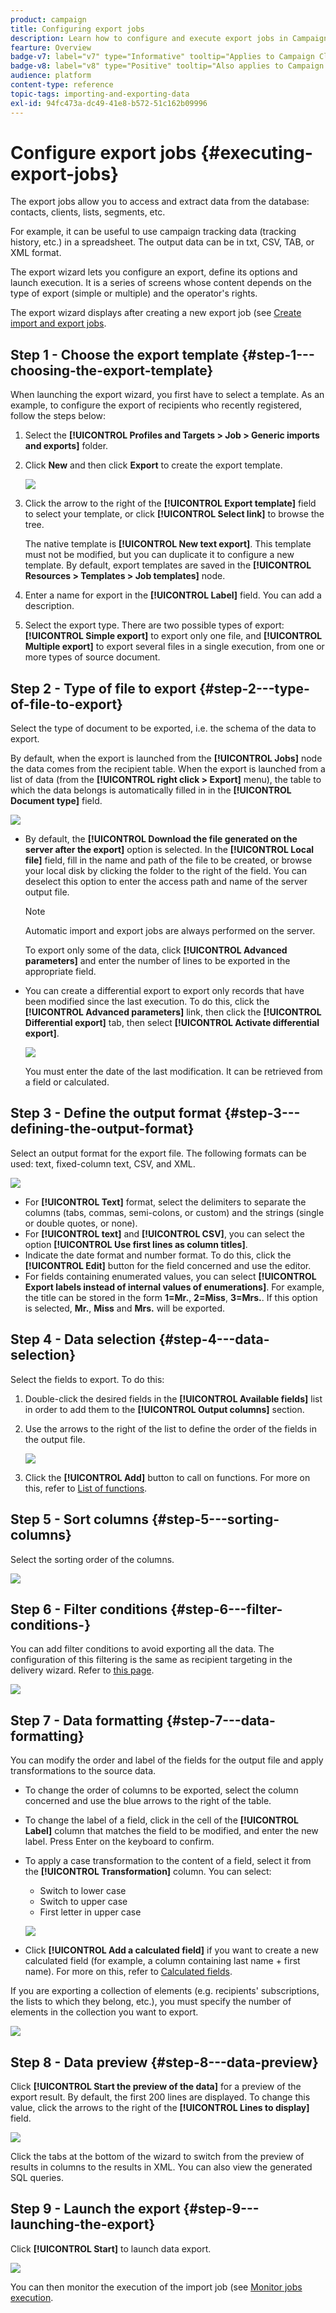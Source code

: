 ```yaml
---
product: campaign
title: Configuring export jobs
description: Learn how to configure and execute export jobs in Campaign
fearture: Overview
badge-v7: label="v7" type="Informative" tooltip="Applies to Campaign Classic v7"
badge-v8: label="v8" type="Positive" tooltip="Also applies to Campaign v8"
audience: platform
content-type: reference
topic-tags: importing-and-exporting-data
exl-id: 94fc473a-dc49-41e8-b572-51c162b09996
---
```

# Configure export jobs {#executing-export-jobs}

 

The export jobs allow you to access and extract data from the database: contacts, clients, lists, segments, etc.

For example, it can be useful to use campaign tracking data (tracking history, etc.) in a spreadsheet. The output data can be in txt, CSV, TAB, or XML format.

The export wizard lets you configure an export, define its options and launch execution. It is a series of screens whose content depends on the type of export (simple or multiple) and the operator's rights.

The export wizard displays after creating a new export job (see [Create import and export jobs](../../platform/using/creating-import-export-jobs.md).

## Step 1 - Choose the export template {#step-1---choosing-the-export-template}

When launching the export wizard, you first have to select a template. As an example, to configure the export of recipients who recently registered, follow the steps below:

1. Select the **[!UICONTROL Profiles and Targets > Job > Generic imports and exports]** folder.
1. Click **New** and then click **Export** to create the export template.

   ![](assets/s_ncs_user_export_wizard01.png)

1. Click the arrow to the right of the **[!UICONTROL Export template]** field to select your template, or click **[!UICONTROL Select link]** to browse the tree.

   The native template is **[!UICONTROL New text export]**. This template must not be modified, but you can duplicate it to configure a new template. By default, export templates are saved in the **[!UICONTROL Resources > Templates > Job templates]** node.

1. Enter a name for export in the **[!UICONTROL Label]** field. You can add a description.
1. Select the export type. There are two possible types of export: **[!UICONTROL Simple export]** to export only one file, and **[!UICONTROL Multiple export]** to export several files in a single execution, from one or more types of source document.

## Step 2 - Type of file to export {#step-2---type-of-file-to-export}

Select the type of document to be exported, i.e. the schema of the data to export.

By default, when the export is launched from the **[!UICONTROL Jobs]** node the data comes from the recipient table. When the export is launched from a list of data (from the **[!UICONTROL right click > Export]** menu), the table to which the data belongs is automatically filled in in the **[!UICONTROL Document type]** field.

![](assets/s_ncs_user_export_wizard02.png)

* By default, the **[!UICONTROL Download the file generated on the server after the export]** option is selected. In the **[!UICONTROL Local file]** field, fill in the name and path of the file to be created, or browse your local disk by clicking the folder to the right of the field. You can deselect this option to enter the access path and name of the server output file.

  >[!NOTE]
  >
  >Automatic import and export jobs are always performed on the server.  
  >
  >To export only some of the data, click **[!UICONTROL Advanced parameters]** and enter the number of lines to be exported in the appropriate field.

* You can create a differential export to export only records that have been modified since the last execution. To do this, click the **[!UICONTROL Advanced parameters]** link, then click the **[!UICONTROL Differential export]** tab, then select **[!UICONTROL Activate differential export]**.

  ![](assets/s_ncs_user_export_wizard02_b.png)

  You must enter the date of the last modification. It can be retrieved from a field or calculated.

## Step 3 - Define the output format {#step-3---defining-the-output-format}

Select an output format for the export file. The following formats can be used: text, fixed-column text, CSV, and XML.

![](assets/s_ncs_user_export_wizard03.png)

* For **[!UICONTROL Text]** format, select the delimiters to separate the columns (tabs, commas, semi-colons, or custom) and the strings (single or double quotes, or none).
* For **[!UICONTROL text]** and **[!UICONTROL CSV]**, you can select the option **[!UICONTROL Use first lines as column titles]**.
* Indicate the date format and number format. To do this, click the **[!UICONTROL Edit]** button for the field concerned and use the editor.
* For fields containing enumerated values, you can select **[!UICONTROL Export labels instead of internal values of enumerations]**. For example, the title can be stored in the form **1=Mr.**, **2=Miss**, **3=Mrs.**. If this option is selected, **Mr.**, **Miss** and **Mrs.** will be exported.

## Step 4 - Data selection {#step-4---data-selection}

Select the fields to export. To do this:

1. Double-click the desired fields in the **[!UICONTROL Available fields]** list in order to add them to the **[!UICONTROL Output columns]** section. 
1. Use the arrows to the right of the list to define the order of the fields in the output file.

   ![](assets/s_ncs_user_export_wizard04.png)

1. Click the **[!UICONTROL Add]** button to call on functions. For more on this, refer to [List of functions](../../platform/using/defining-filter-conditions.md#list-of-functions).

## Step 5 - Sort columns {#step-5---sorting-columns}

Select the sorting order of the columns.

![](assets/s_ncs_user_export_wizard05.png)

## Step 6 - Filter conditions {#step-6---filter-conditions-}

You can add filter conditions to avoid exporting all the data. The configuration of this filtering is the same as recipient targeting in the delivery wizard. Refer to [this page](../../delivery/using/steps-defining-the-target-population.md).

![](assets/s_ncs_user_export_wizard05_b.png)

## Step 7 - Data formatting {#step-7---data-formatting}

You can modify the order and label of the fields for the output file and apply transformations to the source data.

* To change the order of columns to be exported, select the column concerned and use the blue arrows to the right of the table.
* To change the label of a field, click in the cell of the **[!UICONTROL Label]** column that matches the field to be modified, and enter the new label. Press Enter on the keyboard to confirm.
* To apply a case transformation to the content of a field, select it from the **[!UICONTROL Transformation]** column. You can select:

    * Switch to lower case
    * Switch to upper case
    * First letter in upper case

  ![](assets/s_ncs_user_export_wizard06.png)

* Click **[!UICONTROL Add a calculated field]** if you want to create a new calculated field (for example, a column containing last name + first name). For more on this, refer to [Calculated fields](../../platform/using/executing-import-jobs.md#calculated-fields).

If you are exporting a collection of elements (e.g. recipients' subscriptions, the lists to which they belong, etc.), you must specify the number of elements in the collection you want to export. 

![](assets/s_ncs_user_export_wizard06_c.png)

## Step 8 - Data preview {#step-8---data-preview}

Click **[!UICONTROL Start the preview of the data]** for a preview of the export result. By default, the first 200 lines are displayed. To change this value, click the arrows to the right of the **[!UICONTROL Lines to display]** field.

![](assets/s_ncs_user_export_wizard07.png)

Click the tabs at the bottom of the wizard to switch from the preview of results in columns to the results in XML. You can also view the generated SQL queries.

## Step 9 - Launch the export {#step-9---launching-the-export}

Click **[!UICONTROL Start]** to launch data export.

![](assets/s_ncs_user_export_wizard08.png)

You can then monitor the execution of the import job (see [Monitor jobs execution](../../platform/using/monitoring-jobs-execution.md).
